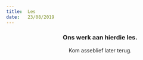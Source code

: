 ```yaml
---
title:  Les
date:   23/08/2019
---
```


### <center>Ons werk aan hierdie les.</center>
<center>Kom asseblief later terug.</center>